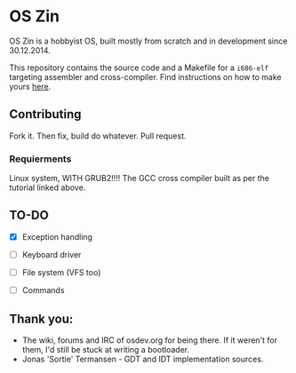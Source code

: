 # OS Zin
OS Zin is a hobbyist OS, built mostly from scratch and in development since 30.12.2014.

This repository contains the source code and a Makefile for a ```i686-elf``` targeting assembler and cross-compiler. Find instructions on how to make yours [here](http://wiki.osdev.org/GCC_Cross-Compiler).

## Contributing

Fork it. Then fix, build do whatever. Pull request.

### Requierments

Linux system, WITH GRUB2!!!!
The GCC cross compiler built as per the tutorial linked above.

## TO-DO

- [x] Exception handling
- [ ] Keyboard driver
- [ ] File system (VFS too)
- [ ] Commands



## Thank you:
* The wiki, forums and IRC of osdev.org for being there. If it weren't for them, I'd still be stuck at writing a bootloader.
* Jonas 'Sortie' Termansen - GDT and IDT implementation sources.